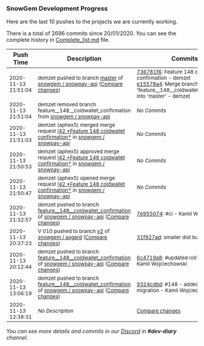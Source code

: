 
### SnowGem Development Progress

Here are the last 10 pushes to the projects we are currently working.

There is a total of 2696 commits since 20/01/2020. You can see the complete history in
 [Complete_list.md](Complete_list.md) file.

| Push Time | Description | Commits |
| --- | --- | --- |
| <sub>2020-11-13 21:51:04</sub> | <sub>demzet pushed to branch [master](https://gitlab.com/snowgem/snowpay-api/commits/master) of [snowgem / snowpay\-api](https://gitlab.com/snowgem/snowpay-api) ([Compare changes](https://gitlab.com/snowgem/snowpay-api/compare/0b7f578d52d8ef0144cf62450e6444d6478b7274...e15578a49a9f094a4039eac81fccd7a39eaec101))</sub> | <sub>[736781f6](https://gitlab.com/snowgem/snowpay-api/-/commit/736781f6467cb4cecbad7e8c397e7c8b886ac721): Feature  148  coldwallet confirmation - demzet<br>[e15578a4](https://gitlab.com/snowgem/snowpay-api/-/commit/e15578a49a9f094a4039eac81fccd7a39eaec101): Merge branch 'feature__148__coldwallet_confirmation' into 'master' - demzet</sub> |
| <sub>2020-11-13 21:51:04</sub> | <sub>demzet removed branch feature__148__coldwallet_confirmation from [snowgem / snowpay\-api](https://gitlab.com/snowgem/snowpay-api)</sub> | <sub>_No Commits_</sub> |
| <sub>2020-11-13 21:51:03</sub> | <sub>demzet (aphex5) merged merge request [\!42 \*Feature  148  coldwallet confirmation\*](https://gitlab.com/snowgem/snowpay-api/-/merge_requests/42) in [snowgem / snowpay\-api](https://gitlab.com/snowgem/snowpay-api)</sub> | <sub>_No Commits_</sub> |
| <sub>2020-11-13 21:50:53</sub> | <sub>demzet (aphex5) approved merge request [\!42 \*Feature  148  coldwallet confirmation\*](https://gitlab.com/snowgem/snowpay-api/-/merge_requests/42) in [snowgem / snowpay\-api](https://gitlab.com/snowgem/snowpay-api)</sub> | <sub>_No Commits_</sub> |
| <sub>2020-11-13 21:50:47</sub> | <sub>demzet (aphex5) opened merge request [\!42 \*Feature  148  coldwallet confirmation\*](https://gitlab.com/snowgem/snowpay-api/-/merge_requests/42) in [snowgem / snowpay\-api](https://gitlab.com/snowgem/snowpay-api)</sub> | <sub>_No Commits_</sub> |
| <sub>2020-11-13 21:32:57</sub> | <sub>demzet pushed to branch [feature\_\_148\_\_coldwallet\_confirmation](https://gitlab.com/snowgem/snowpay-api/commits/feature__148__coldwallet_confirmation) of [snowgem / snowpay\-api](https://gitlab.com/snowgem/snowpay-api) ([Compare changes](https://gitlab.com/snowgem/snowpay-api/compare/6c4719a8cc069b0fa66b59ac57159bde3367e6ae...7e95507443623c8f589b7b1537697094a6f9850c))</sub> | <sub>[7e955074](https://gitlab.com/snowgem/snowpay-api/-/commit/7e95507443623c8f589b7b1537697094a6f9850c): #ci - Kamil Wojciechowski</sub> |
| <sub>2020-11-13 20:37:23</sub> | <sub>V 010 pushed to branch [v2](https://gitlab.com/snowgem/asgard/commits/v2) of [snowgem / asgard](https://gitlab.com/snowgem/asgard) ([Compare changes](https://gitlab.com/snowgem/asgard/compare/9dc4bc4f1829105f90425578fc3bf31f53bf1c24...31f927ad5838e1f9683b73ff7e6a2f8148918003))</sub> | <sub>[31f927ad](https://gitlab.com/snowgem/asgard/-/commit/31f927ad5838e1f9683b73ff7e6a2f8148918003): smaller dist build - V</sub> |
| <sub>2020-11-13 20:12:44</sub> | <sub>demzet pushed to branch [feature\_\_148\_\_coldwallet\_confirmation](https://gitlab.com/snowgem/snowpay-api/commits/feature__148__coldwallet_confirmation) of [snowgem / snowpay\-api](https://gitlab.com/snowgem/snowpay-api) ([Compare changes](https://gitlab.com/snowgem/snowpay-api/compare/9324cdbd4d7fc55e1a827eaa87feefcbe7335776...6c4719a8cc069b0fa66b59ac57159bde3367e6ae))</sub> | <sub>[6c4719a8](https://gitlab.com/snowgem/snowpay-api/-/commit/6c4719a8cc069b0fa66b59ac57159bde3367e6ae): #updated roll-out plan - Kamil Wojciechowski</sub> |
| <sub>2020-11-13 13:06:19</sub> | <sub>demzet pushed to branch [feature\_\_148\_\_coldwallet\_confirmation](https://gitlab.com/snowgem/snowpay-api/commits/feature__148__coldwallet_confirmation) of [snowgem / snowpay\-api](https://gitlab.com/snowgem/snowpay-api) ([Compare changes](https://gitlab.com/snowgem/snowpay-api/compare/141fe0067a86aab9ff1c1d59ccd89e53f226499f...9324cdbd4d7fc55e1a827eaa87feefcbe7335776))</sub> | <sub>[9324cdbd](https://gitlab.com/snowgem/snowpay-api/-/commit/9324cdbd4d7fc55e1a827eaa87feefcbe7335776): #148 -  added missing migration - Kamil Wojciechowski</sub> |
| <sub>2020-11-13 12:38:31</sub> | <sub>_No Description_</sub> | <sub>[Compare changes](https://github.com/Snowgem/Snowgem/compare/85799d7b4aee...cb0284e95b46)</sub> |

_You can see more details and commits in our [Discord](https://discord.gg/zumGnbg) in **#dev-diary** channel._
